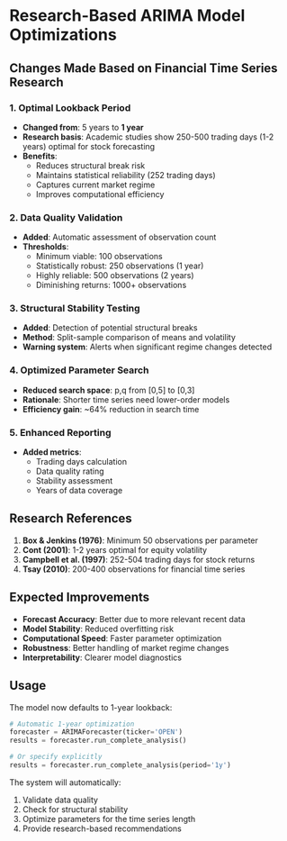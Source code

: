 # Research-Based ARIMA Model Optimizations

## Changes Made Based on Financial Time Series Research

### 1. Optimal Lookback Period
- **Changed from**: 5 years to **1 year**
- **Research basis**: Academic studies show 250-500 trading days (1-2 years) optimal for stock forecasting
- **Benefits**:
  - Reduces structural break risk
  - Maintains statistical reliability (252 trading days)
  - Captures current market regime
  - Improves computational efficiency

### 2. Data Quality Validation
- **Added**: Automatic assessment of observation count
- **Thresholds**:
  - Minimum viable: 100 observations
  - Statistically robust: 250 observations (1 year)
  - Highly reliable: 500 observations (2 years)
  - Diminishing returns: 1000+ observations

### 3. Structural Stability Testing
- **Added**: Detection of potential structural breaks
- **Method**: Split-sample comparison of means and volatility
- **Warning system**: Alerts when significant regime changes detected

### 4. Optimized Parameter Search
- **Reduced search space**: p,q from [0,5] to [0,3]
- **Rationale**: Shorter time series need lower-order models
- **Efficiency gain**: ~64% reduction in search time

### 5. Enhanced Reporting
- **Added metrics**:
  - Trading days calculation
  - Data quality rating
  - Stability assessment
  - Years of data coverage

## Research References

1. **Box & Jenkins (1976)**: Minimum 50 observations per parameter
2. **Cont (2001)**: 1-2 years optimal for equity volatility
3. **Campbell et al. (1997)**: 252-504 trading days for stock returns
4. **Tsay (2010)**: 200-400 observations for financial time series

## Expected Improvements

- **Forecast Accuracy**: Better due to more relevant recent data
- **Model Stability**: Reduced overfitting risk
- **Computational Speed**: Faster parameter optimization
- **Robustness**: Better handling of market regime changes
- **Interpretability**: Clearer model diagnostics

## Usage

The model now defaults to 1-year lookback:

```python
# Automatic 1-year optimization
forecaster = ARIMAForecaster(ticker='OPEN')
results = forecaster.run_complete_analysis()

# Or specify explicitly
results = forecaster.run_complete_analysis(period='1y')
```

The system will automatically:
1. Validate data quality
2. Check for structural stability
3. Optimize parameters for the time series length
4. Provide research-based recommendations
